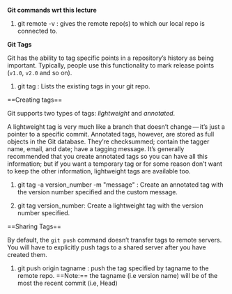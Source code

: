 **Git commands wrt this lecture**

1. git remote -v : gives the remote repo(s) to which our local repo is connected to.

**Git Tags**

Git has the ability to tag specific points in a repository’s history as being important. Typically, people use this functionality to mark release points (`v1.0`, `v2.0` and so on).

1. git tag : Lists the existing tags in your git repo. 

==Creating tags==

Git supports two types of tags: _lightweight_ and _annotated_.

A lightweight tag is very much like a branch that doesn’t change — it’s just a pointer to a specific commit.
Annotated tags, however, are stored as full objects in the Git database. They’re checksummed; contain the tagger name, email, and date; have a tagging message. It’s generally recommended that you create annotated tags so you can have all this information; but if you want a temporary tag or for some reason don’t want to keep the other information, lightweight tags are available too.

1. git tag -a version_number -m "message" : Create an annotated tag with the version number specified and the custom message.

2. git tag version_number: Create a lightweight tag with the version number specified.

==Sharing Tags==

By default, the `git push` command doesn’t transfer tags to remote servers. You will have to explicitly push tags to a shared server after you have created them.

1. git push origin tagname : push the tag specified by tagname to the remote repo.
   ==Note:== the tagname (i.e version name) will be of the most the recent commit (i.e, Head)
